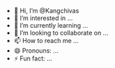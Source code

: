 - 👋 Hi, I’m @Kangchivas
- 👀 I’m interested in ...
- 🌱 I’m currently learning ...
- 💞️ I’m looking to collaborate on ...
- 📫 How to reach me ...
- 😄 Pronouns: ...
- ⚡ Fun fact: ...

<!---
Kangchivas/Kangchivas is a ✨ special ✨ repository because its `README.md` (this file) appears on your GitHub profile.
You can click the Preview link to take a look at your changes.
--->
